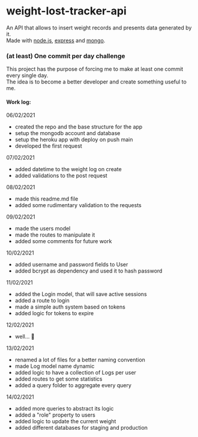 # weight-lost-tracker-api
An API that allows to insert weight records and presents data generated by it.  
Made with [node.js], [express] and [mongo].

[node.js]: <https://nodejs.org/en/>
[express]: <https://expressjs.com/>
[mongo]: <https://www.mongodb.com/>

### (at least) One commit per day challenge
This project has the purpose of forcing me to make at least one commit every single day.  
The idea is to become a better developer and create something useful to me.

#### Work log:
06/02/2021
* created the repo and the base structure for the app
* setup the mongodb account and database
* setup the heroku app with deploy on push main
* developed the first request

07/02/2021
* added datetime to the weight log on create
* added validations to the post request

08/02/2021
* made this readme.md file
* added some rudimentary validation to the requests

09/02/2021
* made the users model
* made the routes to manipulate it
* added some comments for future work

10/02/2021
* added username and password fields to User
* added bcrypt as dependency and used it to hash password

11/02/2021
* added the Login model, that will save active sessions
* added a route to login
* made a simple auth system based on tokens
* added logic for tokens to expire

12/02/2021
* well... 👀

13/02/2021
* renamed a lot of files for a better naming convention
* made Log model name dynamic
* added logic to have a collection of Logs per user
* added routes to get some statistics
* added a query folder to aggregate every query

14/02/2021
* added more queries to abstract its logic
* added a "role" property to users
* added logic to update the current weight
* added different databases for staging and production